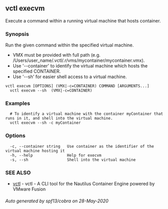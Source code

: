 ## vctl execvm

Execute a command within a running virtual machine that hosts container.

### Synopsis

Run the given command within the specified virtual machine.
* VMX must be provided with full path (e.g. /Users/user_name/.vctl/.r/vms/mycontainer/mycontainer.vmx).
* Use '--container' to identify the virtual machine which hosts the specified CONTAINER.
* Use '--sh' for easier shell access to a virtual machine.

```
vctl execvm [OPTIONS] (VMX|-c=CONTAINER) COMMAND [ARGUMENTS...]
  vctl execvm --sh  (VMX|-c=CONTAINER)
```

### Examples

```
  # To identify a virtual machine with the container myContainer that runs in it, and shell into the virtual machine.
  vctl execvm --sh -c myContainer
```

### Options

```
  -c, --container string   Use container as the identifier of the virtual machine hosting it
  -h, --help               Help for execvm
  -s, --sh                 Shell into the virtual machine
```

### SEE ALSO

* [vctl](vctl.md)	 - vctl - A CLI tool for the Nautilus Container Engine powered by VMware Fusion

###### Auto generated by spf13/cobra on 28-May-2020
